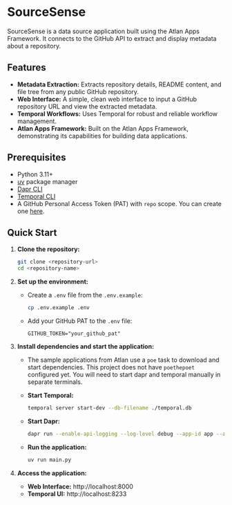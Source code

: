 # SourceSense

SourceSense is a data source application built using the Atlan Apps Framework. It connects to the GitHub API to extract and display metadata about a repository.

## Features

- **Metadata Extraction:** Extracts repository details, README content, and file tree from any public GitHub repository.
- **Web Interface:** A simple, clean web interface to input a GitHub repository URL and view the extracted metadata.
- **Temporal Workflows:** Uses Temporal for robust and reliable workflow management.
- **Atlan Apps Framework:** Built on the Atlan Apps Framework, demonstrating its capabilities for building data applications.

## Prerequisites

- Python 3.11+
- [uv](https://docs.astral.sh/uv/) package manager
- [Dapr CLI](https://docs.dapr.io/getting-started/install-dapr-cli/)
- [Temporal CLI](https://docs.temporal.io/cli)
- A GitHub Personal Access Token (PAT) with `repo` scope. You can create one [here](https://github.com/settings/tokens).

## Quick Start

1. **Clone the repository:**
   ```bash
   git clone <repository-url>
   cd <repository-name>
   ```

2. **Set up the environment:**
   - Create a `.env` file from the `.env.example`:
     ```bash
     cp .env.example .env
     ```
   - Add your GitHub PAT to the `.env` file:
     ```
     GITHUB_TOKEN="your_github_pat"
     ```

3. **Install dependencies and start the application:**
   - The sample applications from Atlan use a `poe` task to download and start dependencies. This project does not have `poethepoet` configured yet. You will need to start dapr and temporal manually in separate terminals.

   - **Start Temporal:**
     ```bash
     temporal server start-dev --db-filename ./temporal.db
     ```

   - **Start Dapr:**
     ```bash
     dapr run --enable-api-logging --log-level debug --app-id app --app-port 3000 --dapr-http-port 3500 --dapr-grpc-port 50001 --dapr-http-max-request-size 1024
     ```

   - **Run the application:**
     ```bash
     uv run main.py
     ```

4. **Access the application:**
   - **Web Interface:** http://localhost:8000
   - **Temporal UI:** http://localhost:8233


